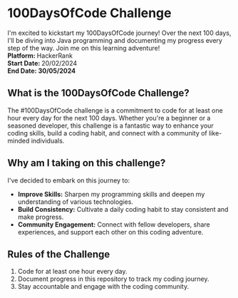 # 100DaysOfCode Challenge
I'm excited to kickstart my 100DaysOfCode journey! Over the next 100 days, I'll be diving into Java programming and documenting my progress every step of the way. Join me on this learning adventure! <br>
<b> Platform: </b> HackerRank <br>
<b> Start Date: </b> 20/02/2024 <br>
<b> End Date: 30/05/2024 </b> 
## What is the 100DaysOfCode Challenge?
The #100DaysOfCode challenge is a commitment to code for at least one hour every day for the next 100 days. Whether you're a beginner or a seasoned developer, this challenge is a fantastic way to enhance your coding skills, build a coding habit, and connect with a community of like-minded individuals.
## Why am I taking on this challenge?
I've decided to embark on this journey to:
- <b>Improve Skills:</b> Sharpen my programming skills and deepen my understanding of various technologies.
- <b>Build Consistency:</b> Cultivate a daily coding habit to stay consistent and make progress.
- <b>Community Engagement:</b> Connect with fellow developers, share experiences, and support each other on this coding adventure.
## Rules of the Challenge
1. Code for at least one hour every day.
1. Document progress in this repository to track my coding journey.
1. Stay accountable and engage with the coding community.
